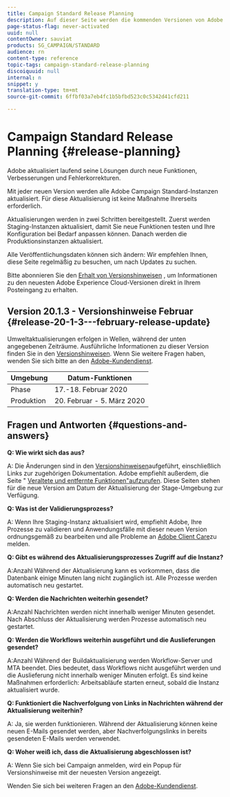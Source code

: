```yaml
---
title: Campaign Standard Release Planning
description: Auf dieser Seite werden die kommenden Versionen von Adobe Campaign Standard aufgeführt.
page-status-flag: never-activated
uuid: null
contentOwner: sauviat
products: SG_CAMPAIGN/STANDARD
audience: rn
content-type: reference
topic-tags: campaign-standard-release-planning
discoiquuid: null
internal: n
snippet: y
translation-type: tm+mt
source-git-commit: 6ffbf03a7eb4fc1b5bfbd523c0c5342d41cfd211

---
```



# Campaign Standard Release Planning {#release-planning}

Adobe aktualisiert laufend seine Lösungen durch neue Funktionen, Verbesserungen und Fehlerkorrekturen.

Mit jeder neuen Version werden alle Adobe Campaign Standard-Instanzen aktualisiert. Für diese Aktualisierung ist keine Maßnahme Ihrerseits erforderlich.

Aktualisierungen werden in zwei Schritten bereitgestellt. Zuerst werden Staging-Instanzen aktualisiert, damit Sie neue Funktionen testen und Ihre Konfiguration bei Bedarf anpassen können. Danach werden die Produktionsinstanzen aktualisiert.

Alle Veröffentlichungsdaten können sich ändern: Wir empfehlen Ihnen, diese Seite regelmäßig zu besuchen, um nach Updates zu suchen.

Bitte abonnieren Sie den [Erhalt von Versionshinweisen](https://www.adobe.com/subscription/priority-product-update.html) , um Informationen zu den neuesten Adobe Experience Cloud-Versionen direkt in Ihrem Posteingang zu erhalten.

## Version 20.1.3 - Versionshinweise Februar {#release-20-1-3---february-release-update}

Umweltaktualisierungen erfolgen in Wellen, während der unten angegebenen Zeiträume. Ausführliche Informationen zu dieser Version finden Sie in den [Versionshinweisen](../../rn/using/release-notes.md). Wenn Sie weitere Fragen haben, wenden Sie sich bitte an den [Adobe-Kundendienst](https://support.neolane.net/webApp/extranetLogin).

<table> 
 <thead> 
  <tr> 
   <th> Umgebung<br /> </th> 
   <th> Datum-Funktionen <br /> </th> 
  </tr> 
 </thead> 
 <tbody> 
  <tr> 
   <td> Phase<br /> </td> 
   <td> 17.-18. Februar 2020<br /> </td> 
  </tr> 
  <tr> 
   <td> Produktion<br /> </td> 
   <td> 20. Februar - 5. März 2020<br /> </td> 
  </tr> 
 </tbody> 
</table>



## Fragen und Antworten {#questions-and-answers}

**Q: Wie wirkt sich das aus?**

A: Die Änderungen sind in den [Versionshinweisen](../../rn/using/release-notes.md)aufgeführt, einschließlich Links zur zugehörigen Dokumentation. Adobe empfiehlt außerdem, die Seite &quot; [Veraltete und entfernte Funktionen&quot;aufzurufen](https://helpx.adobe.com/campaign/kb/acs-deprecated-and-removed-features.html). Diese Seiten stehen für die neue Version am Datum der Aktualisierung der Stage-Umgebung zur Verfügung.

**Q: Was ist der Validierungsprozess?**

A: Wenn Ihre Staging-Instanz aktualisiert wird, empfiehlt Adobe, Ihre Prozesse zu validieren und Anwendungsfälle mit dieser neuen Version ordnungsgemäß zu bearbeiten und alle Probleme an [Adobe Client Care](https://support.neolane.net/webApp/extranetLogin)zu melden.

**Q: Gibt es während des Aktualisierungsprozesses Zugriff auf die Instanz?**

A:Anzahl Während der Aktualisierung kann es vorkommen, dass die Datenbank einige Minuten lang nicht zugänglich ist. Alle Prozesse werden automatisch neu gestartet.

**Q: Werden die Nachrichten weiterhin gesendet?**

A:Anzahl Nachrichten werden nicht innerhalb weniger Minuten gesendet. Nach Abschluss der Aktualisierung werden Prozesse automatisch neu gestartet.

**Q: Werden die Workflows weiterhin ausgeführt und die Auslieferungen gesendet?**

A:Anzahl Während der Buildaktualisierung werden Workflow-Server und MTA beendet. Dies bedeutet, dass Workflows nicht ausgeführt werden und die Auslieferung nicht innerhalb weniger Minuten erfolgt. Es sind keine Maßnahmen erforderlich: Arbeitsabläufe starten erneut, sobald die Instanz aktualisiert wurde.

**Q: Funktioniert die Nachverfolgung von Links in Nachrichten während der Aktualisierung weiterhin?**

A: Ja, sie werden funktionieren. Während der Aktualisierung können keine neuen E-Mails gesendet werden, aber Nachverfolgungslinks in bereits gesendeten E-Mails werden verwendet.

**Q: Woher weiß ich, dass die Aktualisierung abgeschlossen ist?**

A: Wenn Sie sich bei Campaign anmelden, wird ein Popup für Versionshinweise mit der neuesten Version angezeigt.

Wenden Sie sich bei weiteren Fragen an den [Adobe-Kundendienst](https://support.neolane.net/webApp/extranetLogin).